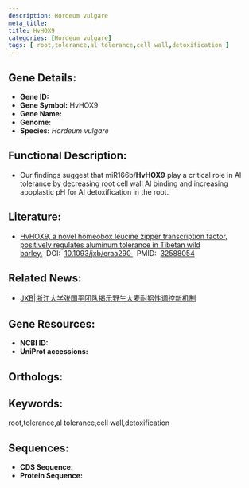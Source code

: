 ```yaml
---
description: Hordeum vulgare
meta_title:
title: HvHOX9
categories: [Hordeum vulgare]
tags: [ root,tolerance,al tolerance,cell wall,detoxification ]
---
```


## Gene Details:
- **Gene ID:**	[]()
- **Gene Symbol:** HvHOX9
- **Gene Name:** 
- **Genome:** []()
- **Species:** *Hordeum vulgare*

## Functional Description:
   - Our findings suggest that miR166b/**HvHOX9** play a critical role in Al tolerance by decreasing root cell wall Al binding and increasing apoplastic pH for Al detoxification in the root.

## Literature:
   - [HvHOX9, a novel homeobox leucine zipper transcription factor, positively regulates aluminum tolerance in Tibetan wild barley.]( https://academic.oup.com/jxb/article/71/19/6057/5862863?login=true)&nbsp;&nbsp;DOI:&nbsp;&nbsp;[10.1093/jxb/eraa290 ](https://academic.oup.com/jxb/article/71/19/6057/5862863?login=true)&nbsp;&nbsp;PMID:&nbsp;&nbsp;[32588054](https://pubmed.ncbi.nlm.nih.gov/32588054/)

## Related News:
   - [JXB|浙江大学张国平团队揭示野生大麦耐铝性调控新机制](https://mp.weixin.qq.com/s?__biz=Mzg3MDEwNDEyMg==&mid=2247491434&idx=3&sn=6525c18237a98a22137562467d3e0491&chksm=ce93b23ff9e43b29338b1e1dc4e4bad80663bf83b79348c85448430854d4f2931d507927a80f&scene=27#wechat_redirect)

## Gene Resources:
- **NCBI ID:** [](https://www.ncbi.nlm.nih.gov/gene/?term=)
- **UniProt accessions:** [](https://www.uniprot.org/uniprotkb//entry)

## Orthologs:


## Keywords:
root,tolerance,al tolerance,cell wall,detoxification

## Sequences:
- **CDS Sequence:**
- **Protein Sequence:**
